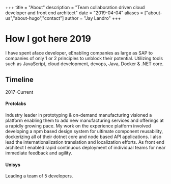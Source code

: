 +++
title = "About"
description = "Team collaboration driven cloud developer and front end architect"
date = "2019-04-04"
aliases = ["about-us","about-hugo","contact"]
author = "Jay Landro"
+++

# How I got here 2019
I have spent  aface developer, eEnabling companies as large as SAP to companies of only 1 or 2 principles to unblock their potential. Utilizing tools such as JavaScript, cloud development, devops, Java, Docker & .NET core.

## Timeline
2017-Current
#### Protolabs
Industry leader in prototyping & on-demand manufacturing visioned a platform enabling them to add new manufacturing services and offerings at a rapidly growing pace. My work on the experience platform involved developing a npm based design system for ultimate component reusability, dockerizing all of their dotnet core and node based API applications. I also lead the internationalization translation and localization efforts. As front end architect I enabled rapid continuous deployment of individual teams for near immediate feedback and agility.

#### Unisys

Leading a team of 5 developers.


<!--stackedit_data:
eyJoaXN0b3J5IjpbLTE3MTI1Mjg4NzIsMTkyMzA2NDY1OCwyMz
AzMjk5NTIsMTcyNTA5NjI5NiwtMzAxMDkyNzgyLC0xODc0MjY3
MzQzLDEwMDYzMTY0MTVdfQ==
-->